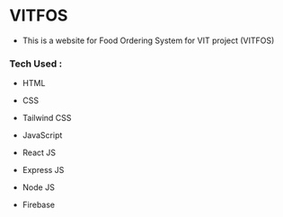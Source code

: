 
#  VITFOS

* This is a website for Food Ordering System for VIT project (VITFOS)


###  Tech Used :

* HTML
* CSS
* Tailwind CSS

* JavaScript
* React JS
* Express JS
* Node JS

* Firebase